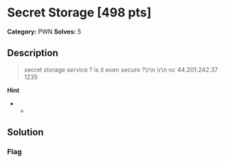# Secret Storage [498 pts]

**Category:** PWN
**Solves:** 5

## Description
>secret storage service ? is it even secure ?\r\n \r\n nc 44.201.242.37 1235

**Hint**
* -

## Solution

### Flag

